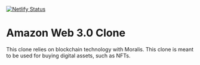 [![Netlify Status](https://api.netlify.com/api/v1/badges/6e72c0df-0597-4b4a-8948-9bbbb4bb8fe7/deploy-status)](https://app.netlify.com/sites/seko-amazon-web3-clone/deploys)

# Amazon Web 3.0 Clone

This clone relies on blockchain technology with Moralis. This clone is meant to be used for buying digital assets, such as NFTs.